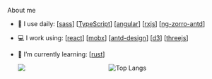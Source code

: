 <!--<h1 align="center">欢迎来到小车的GitHub主页👋</h1>-->


About me

<!--
Here are some ideas to get you started:

- 🔭 I’m currently working on ...
- 🌱 I’m currently learning ...
- 👯 I’m looking to collaborate on ...
- 🤔 I’m looking for help with ...
- 💬 Ask me about ...
- 📫 How to reach me: ...
- 😄 Pronouns: ...
- ⚡ Fun fact: ...
-->
- 🚀 I use daily:
  [[sass](https://github.com/sass/sass)]
  [[TypeScript](https://github.com/microsoft/TypeScript)]
  [[angular](https://github.com/angular/angular)]
  [[rxjs](https://github.com/ReactiveX/rxjs)]
  [[ng-zorro-antd](https://github.com/NG-ZORRO/ng-zorro-antd)]

- 💻 I work using:
  [[react](https://github.com/facebook/react)]
  [[mobx](https://github.com/mobxjs/mobx)]
  [[antd-design](https://github.com/ant-design/ant-design)]
  [[d3](https://github.com/d3/d3)]
  [[threejs](https://github.com/mrdoob/three.js/)]

- 🌱 I’m currently learning:
  [[rust](https://hbche.github.io/my-website/blog/tags/rust)]

  <div style="display: flex;">
    <img style="flex-grow:1;" align="center" src="https://github-readme-stats.vercel.app/api?username=hbche&show_icons=true&hide_title=true&hide_border=true&theme=dracula" />
    <img style="flex-grow:1;" align="center" alt="Top Langs" src="https://github-readme-stats.vercel.app/api/top-langs/?username=hbche&layout=compact&show_icons=true&hide_border=true&theme=dracula" />
  </div>
